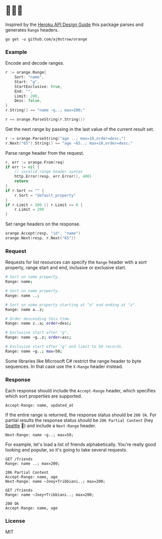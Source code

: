 # 🍊🍊🍊

Inspired by the [Heroku API Design Guide](https://www.gitbook.com/book/geemus/http-api-design/details) this package parses and generates `Range` headers. 

```
go get -u github.com/aj0strow/orange
```

### Example

Encode and decode ranges.

```go
r := orange.Range{
    Sort: "name",
    Start: "g",
    StartExclusive: true,
    End: "",
    Limit: 200,
    Desc: false,
}
r.String() == "name ~g..; max=200;"

r == orange.ParseString(r.String())
```

Get the next range by passing in the last value of the current result set.

```go
r := orange.ParseString("age ..; max=10,order=desc;")
r.Next("65").String() == "age ~65..; max=10,order=desc;"
```

Parse range header from the request.

```go
r, err := orange.From(req)
if err != nil {
    // invalid range header syntax
    http.Error(resp, err.Error(), 400)
    return
}
if r.Sort == "" {
    r.Sort = "default_property"
}
if r.Limit > 200 || r.Limit <= 0 {
    r.Limit = 200
}
```

Set range headers on the response.

```go
orange.Accept(resp, "id", "name")
orange.Next(resp, r.Next("65"))
```

### Request

Requests for list resources can specify the `Range` header with a sort property, range start and end, inclusive or exclusive start.

```sh
# Sort on name property.
Range: name;

# Sort on name property.
Range: name ..;

# Sort on name property starting at "a" end ending at "z".
Range: name a..z;

# Order descending this time.
Range: name z..a; order=desc;

# Exclusive start after "g".
Range: name ~g..z; order=asc;

# Exclusive start after "g" and limit to 50 records.
Range: name ~g..; max=50;
```

Some libraries like Microsoft C# restrict the range header to byte sequences. In that case use the `X-Range` header instead. 

### Response

Each response should include the `Accept-Range` header, which specifies which sort properties are supported.

```
Accept-Range: name, updated_at
```

If the entire range is returned, the response status should be `200 Ok`. For partial results the response status should be `206 Partial Content` (hey [Seattle](https://en.wikipedia.org/wiki/Area_code_206) 👋) and include a `Next-Range` header. 

```
Next-Range: name ~g..; max=50;
```

For example, let's load a list of friends alphabetically. You're really good looking and popular, so it's going to take several requests. 

```
GET /friends
Range: name ..; max=200;
```

```
206 Partial Content
Accept-Range: name, age
Next-Range: name ~Joey+Tribbiani..; max=200;
```

```
GET /friends
Range: name ~Joey+Tribbiani..; max=200;
```

```
200 Ok
Accept-Range: name, age
```

### License

MIT
